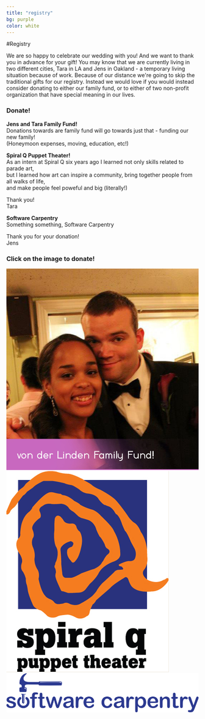 ```yaml
---
title: "registry"
bg: purple
color: white
---
```


#Registry



We are so happy to celebrate our wedding with you! And we want to thank you in advance for your gift! You may know that we are currently living in two different cities, Tara in LA and Jens in Oakland - a temporary living situation because of work. Because of our distance we're going to skip the traditional gifts for our registry. Instead we would love if you would instead consider donating to either our family fund, or to either of two non-profit organization that have special meaning in our lives.   
   



### Donate!



**Jens and Tara Family Fund!**   
Donations towards are family fund will go towards just that - funding our new family!   
(Honeymoon expenses, moving, education, etc!)   
   
   
**Spiral Q Puppet Theater!**   
As an intern at Spiral Q six years ago I learned not only skills related to parade art,   
but I learned how art can inspire a community, bring together people from all walks of life,   
and make people feel poweful and big (literally!) 

Thank you!   
Tara   
   

**Software Carpentry**   
Something something, Software Carpentry

Thank you for your donation!   
Jens   
   


### Click on the image to donate!   
   


<div>
<img class="row small column" src="img/logos/family_fund.jpg" alt="Leanna, Matron of Honor, twin" title="Leanna, Matron of Honor, twin"/>


<img class="row small column"  src="img/logos/spiralq.jpg" alt="support spiral q!" title="support spiral q!"/>


<img class="row small column"  src="img/logos/software_carpentry.png" alt="support software carpentry!" title="support software carpentry!"/>
</div>

<!--
## Jens and Tara Family Fund!
Our family funds will do just that - fund our new family! 
Thank you for your donation!

Tara and Jens
<div>
<img src="img/us/dressed_up3.jpg" align="middle" />
</div>


## Spiral Q Puppet Theater
As an intern at Spiral Q six years ago I learned not only skills related to parade art, but I learned how art can inspire a community, bring together people from all walks of life, and make people feel poweful and big (literally!) 

Thank you for your donation!
Tara
<div>
<img src="img/logos/spiralq.jpg" align="middle" />
</div>


## Software Carpentry
Something something, Software Carpentry

Thank you for your donation!
Jens
<div>
<img src="img/logos/software_carpentry.png" align="middle" />
</div>
 -->


